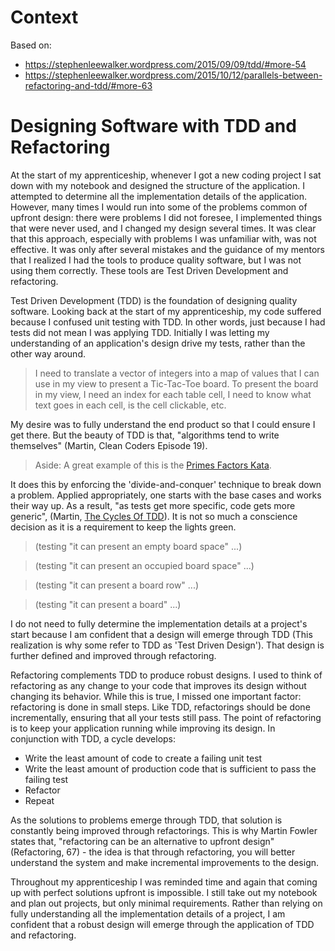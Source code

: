 # Context
Based on: 
 - https://stephenleewalker.wordpress.com/2015/09/09/tdd/#more-54
 - https://stephenleewalker.wordpress.com/2015/10/12/parallels-between-refactoring-and-tdd/#more-63

# Designing Software with TDD and Refactoring
At the start of my apprenticeship, whenever I got a new coding project I sat down with my notebook and designed the structure of the application. I attempted to determine all the implementation details of the application. However, many times I would run into some of the problems common of upfront design: there were problems I did not foresee, I implemented things that were never used, and I changed my design several times. It was clear that this approach, especially with problems I was unfamiliar with, was not effective. It was only after several mistakes and the guidance of my mentors that I realized I had the tools to produce quality software, but I was not using them correctly. These tools are Test Driven Development and refactoring. 

Test Driven Development (TDD) is the foundation of designing quality software.  Looking back at the start of my apprenticeship, my code suffered because I confused unit testing with TDD. In other words, just because I had tests did not mean I was applying TDD. Initially I was letting my understanding of an application's design drive my tests, rather than the other way around. 
> I need to translate a vector of integers into a map of values that I can use in my view to present a Tic-Tac-Toe board. To present the board in my view, I need an index for each table cell, I need to know what text goes in each cell, is the cell clickable, etc.

My desire was to fully understand the end product so that I could ensure I get there. But the beauty of TDD is that, "algorithms tend to write themselves" (Martin, Clean Coders Episode 19). 
  > Aside: A great example of this is the [Primes Factors Kata](http://butunclebob.com/ArticleS.UncleBob.ThePrimeFactorsKata).

It does this by enforcing the 'divide-and-conquer' technique to break down a problem. Applied appropriately, one starts with the base cases and works their way up. As a result, "as tests get more specific, code gets more generic", (Martin, [The Cycles Of TDD](http://blog.cleancoder.com/uncle-bob/2014/12/17/TheCyclesOfTDD.html)). It is not so much a conscience decision as it is a requirement to keep the lights green. 
> (testing "it can present an empty board space" ...)

> (testing "it can present an occupied board space" ...)

> (testing "it can present a board row" ...)

> (testing "it can present a board" ...)

I do not need to fully determine the implementation details at a project's start because I am confident that a design will emerge through TDD (This realization is why some refer to TDD as 'Test Driven Design'). That design is further defined and improved through refactoring.

Refactoring complements TDD to produce robust designs.  I used to think of refactoring as any change to your code that improves its design without changing its behavior. While this is true, I missed one important factor: refactoring is done in small steps. Like TDD, refactorings should be done incrementally, ensuring that all your tests still pass. The point of refactoring is to keep your application running while improving its design. In conjunction with TDD, a cycle develops: 
 - Write the least amount of code to create a failing unit test
 - Write the least amount of production code that is sufficient to pass the failing test
 - Refactor
 - Repeat 
 
As the solutions to problems emerge through TDD, that solution is constantly being improved through refactorings. This is why Martin Fowler states that, "refactoring can be an alternative to upfront design" (Refactoring, 67) - the idea is that through refactoring, you will better understand the system and make incremental improvements to the design. 

Throughout my apprenticeship I was reminded time and again that coming up with perfect solutions upfront is impossible. I still take out my notebook and plan out projects, but only minimal requirements. Rather than relying on fully understanding all the implementation details of a project, I am confident that a robust design will emerge through the application of TDD and refactoring.
